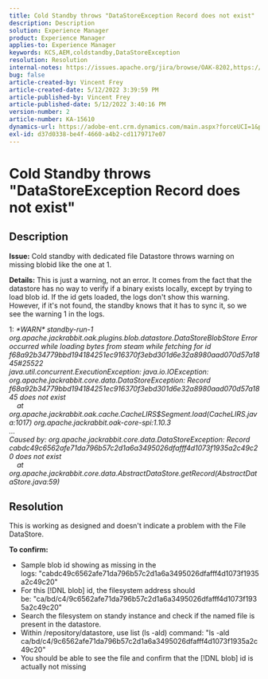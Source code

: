 ```yaml
---
title: Cold Standby throws "DataStoreException Record does not exist"
description: Description
solution: Experience Manager
product: Experience Manager
applies-to: Experience Manager
keywords: KCS,AEM,coldstandby,DataStoreException
resolution: Resolution
internal-notes: https://issues.apache.org/jira/browse/OAK-8202,https://jira.corp.adobe.com/browse/GRANITE-11668
bug: false
article-created-by: Vincent Frey
article-created-date: 5/12/2022 3:39:59 PM
article-published-by: Vincent Frey
article-published-date: 5/12/2022 3:40:16 PM
version-number: 2
article-number: KA-15610
dynamics-url: https://adobe-ent.crm.dynamics.com/main.aspx?forceUCI=1&pagetype=entityrecord&etn=knowledgearticle&id=8e6000c7-09d2-ec11-a7b5-0022480a8683
exl-id: d37d0338-be4f-4660-a4b2-cd1179717e07
---
```

# Cold Standby throws "DataStoreException Record does not exist"

## Description


<b>Issue:</b>
Cold standby with dedicated file Datastore throws warning on missing blobid like the one at 1.

<b>Details:</b>
This is just a warning, not an error. It comes from the fact that the datastore has no way to verify if a binary exists locally, except by trying to load blob id.
If the id gets loaded, the logs don't show this warning. However, if it's not found, the standby knows that it has to sync it, so we see the warning 1 in the logs.


1: *\*WARN\* standby-run-1 org.apache.jackrabbit.oak.plugins.blob.datastore.DataStoreBlobStore Error occurred while loading bytes from steam while fetching for id f68a92b34779bbd194184251ec916370f3ebd301d6e32a8980aad070d57a1845#25522
<br>java.util.concurrent.ExecutionException: java.io.IOException: org.apache.jackrabbit.core.data.DataStoreException: Record f68a92b34779bbd194184251ec916370f3ebd301d6e32a8980aad070d57a1845 does not exist
<br>    at org.apache.jackrabbit.oak.cache.CacheLIRS$Segment.load(CacheLIRS.java:1017) org.apache.jackrabbit.oak-core-spi:1.10.3
<br>...
<br>Caused by: org.apache.jackrabbit.core.data.DataStoreException: Record cabdc49c6562afe71da796b57c2d1a6a3495026dfafff4d1073f1935a2c49c20 does not exist
<br>    at org.apache.jackrabbit.core.data.AbstractDataStore.getRecord(AbstractDataStore.java:59)*


## Resolution


This is working as designed and doesn't indicate a problem with the File DataStore.

<b>To confirm:</b>

- Sample blob id showing as missing in the logs: "cabdc49c6562afe71da796b57c2d1a6a3495026dfafff4d1073f1935a2c49c20"
- For this [!DNL blob] id, the filesystem address should be: "ca/bd/c4/9c6562afe71da796b57c2d1a6a3495026dfafff4d1073f1935a2c49c20"
- Search the filesystem on standy instance and check if the named file is present in the datastore.
- Within /repository/datastore, use list (ls -ald) command: "ls -ald ca/bd/c4/9c6562afe71da796b57c2d1a6a3495026dfafff4d1073f1935a2c49c20"
- You should be able to see the file and confirm that the [!DNL blob] id is actually not missing
